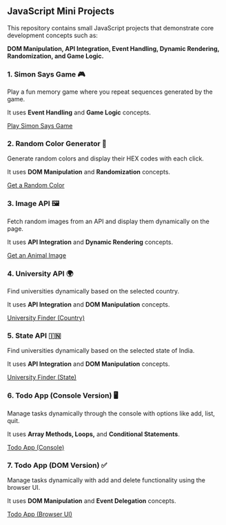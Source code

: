 ## JavaScript Mini Projects

This repository contains small JavaScript projects that demonstrate core development concepts such as:

**DOM Manipulation, API Integration, Event Handling, Dynamic Rendering, Randomization, and Game Logic.**<br>


### 1. Simon Says Game 🎮

Play a fun memory game where you repeat sequences generated by the game.

It uses **Event Handling** and **Game Logic** concepts.

[Play Simon Says Game](https://aaishashaukatali.github.io/JS-mini-projects/simon_says_game.html)


### 2. Random Color Generator 🎨

Generate random colors and display their HEX codes with each click.

It uses **DOM Manipulation** and **Randomization** concepts.

[Get a Random Color](https://aaishashaukatali.github.io/JS-mini-projects/random_color_generator.html)


### 3. Image API 🖼️

Fetch random images from an API and display them dynamically on the page.

It uses **API Integration** and **Dynamic Rendering** concepts.

[Get an Animal Image](https://aaishashaukatali.github.io/JS-mini-projects/image_api.html)


### 4. University API 🌍

Find universities dynamically based on the selected country.

It uses **API Integration** and **DOM Manipulation** concepts.

[University Finder (Country)](https://aaishashaukatali.github.io/JS-mini-projects/university_api.html)


### 5. State API 🇮🇳

Find universities dynamically based on the selected state of India.

It uses **API Integration** and **DOM Manipulation** concepts.

[University Finder (State)](https://aaishashaukatali.github.io/JS-mini-projects/state_api.html)


### 6. Todo App (Console Version) 🖥️

Manage tasks dynamically through the console with options like add, list, quit.

It uses **Array Methods, Loops,** and **Conditional Statements**.

[Todo App (Console)](https://aaishashaukatali.github.io/JS-mini-projects/todo_app_1.html)


### 7. Todo App (DOM Version) ✅

Manage tasks dynamically with add and delete functionality using the browser UI.

It uses **DOM Manipulation** and **Event Delegation** concepts.

[Todo App (Browser UI)](https://aaishashaukatali.github.io/JS-mini-projects/todo_app_2.html)




